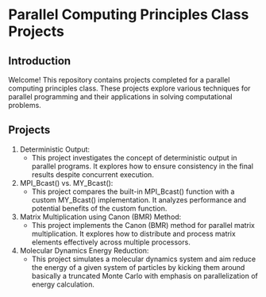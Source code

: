 # Parallel Computing Principles Class Projects

## Introduction

Welcome! This repository contains projects completed for a parallel computing principles class. These projects explore various techniques for parallel programming and their applications in solving computational problems.

## Projects

1. Deterministic Output:
   * This project investigates the concept of deterministic output in parallel programs. It explores how to ensure consistency in the final results despite concurrent execution.
3. MPI_Bcast() vs. MY_Bcast():
   * This project compares the built-in MPI_Bcast() function with a custom MY_Bcast() implementation. It analyzes performance and potential benefits of the custom function.
5. Matrix Multiplication using Canon (BMR) Method:
   * This project implements the Canon (BMR) method for parallel matrix multiplication. It explores how to distribute and process matrix elements effectively across multiple processors.
7. Molecular Dynamics Energy Reduction:
   * This project simulates a molecular dynamics system and aim reduce the energy of a given system of particles by kicking them around basically a truncated Monte Carlo with emphasis on parallelization of energy calculation.

